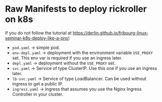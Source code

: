# Raw Manifests to deploy rickroller on k8s

If you do not follow the tutorial at https://derlin.github.io/fribourg-linux-seminar-k8s-deploy-like-a-pro/:

* `pod.yaml` → simple pod.
* `env-depl.yaml` → deployment with the environment variable `USE_PROXY` set. This env var is required if you use an ingress later.
* `depl.yaml` → deployment without the `USE_PROXY` set.
* `svc.yaml` → Service of type ClusterIP. Use this one if you use an ingress later.
* `lb-svc.yaml` → Service of type LoadBalancer. Can be used without ingress to get a public IP.
* `ingress.yaml` → Ingress that assumes you use the Nginx Ingress Controller in your cluster.
